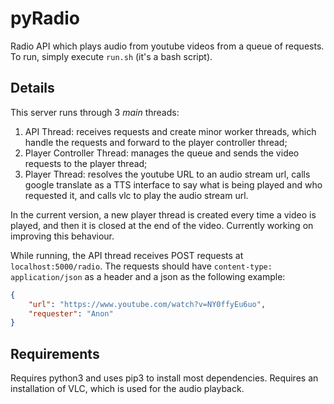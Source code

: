 # pyRadio
Radio API which plays audio from youtube videos from a queue of requests. To run, simply execute `run.sh` (it's a bash script).

## Details
This server runs through 3 _main_ threads:
1. API Thread: receives requests and create minor worker threads, which handle the requests and forward to the player controller thread;
2. Player Controller Thread: manages the queue and sends the video requests to the player thread;
3. Player Thread: resolves the youtube URL to an audio stream url, calls google translate as a TTS interface to say what is being played and who requested it, and calls vlc to play the audio stream url.

In the current version, a new player thread is created every time a video is played, and then it is closed at the end of the video. Currently working on improving this behaviour.

While running, the API thread receives POST requests at `localhost:5000/radio`. The requests should have `content-type: application/json` as a header and a json as the following example:
```json
{
    "url": "https://www.youtube.com/watch?v=NY0ffyEu6uo",
    "requester": "Anon"
}
```

## Requirements
Requires python3 and uses pip3 to install most dependencies. Requires an installation of VLC, which is used for the audio playback.
